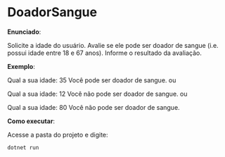 # DoadorSangue

**Enunciado**:

Solicite a idade do usuário. Avalie se ele pode ser doador de sangue (i.e. possui idade entre 18 e 67 anos). Informe o resultado da avaliação.

**Exemplo**:

Qual a sua idade: 35
Você pode ser doador de sangue.
ou

Qual a sua idade: 12
Você não pode ser doador de sangue.
ou

Qual a sua idade: 80
Você não pode ser doador de sangue.

**Como executar**:

Acesse a pasta do projeto e digite:

```
dotnet run
```